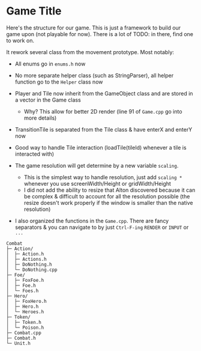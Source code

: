 # Game Title

Here's the structure for our game.
This is just a framework to build our game upon (not playable for now).
There is a lot of TODO: in there, find one to work on.

It rework several class from the movement prototype.
Most notably:
- All enums go in `enums.h` now
- No more separate helper class (such as StringParser), all helper function go to the `Helper` class now
- Player and Tile now inherit from the GameObject class and are stored in a vector in the Game class
    - Why? This allow for better 2D render (line 91 of `Game.cpp` go into more details)
- TransitionTile is separated from the Tile class & have enterX and enterY now
- Good way to handle Tile interaction (loadTile(tileId) whenever a tile is interacted with)
- The game resolution will get determine by a new variable `scaling`.
    - This is the simplest way to handle resolution, just add `scaling *`
    whenever you use screenWidth/Height or gridWidth/Height
    - I did not add the ability to resize that Alton discovered
    because it can be complex & difficult to account for all the resolution possible
    (the resize doesn't work properly if the window is smaller than the native resolution)

- I also organized the functions in the `Game.cpp`.
There are fancy separators & 
you can navigate to by just `Ctrl-F-ing` `RENDER` or `INPUT` or `...`


```
Combat
├─ Action/
│  ├─ Action.h
│  ├─ Actions.h
│  ├─ DoNothing.h
│  └─ DoNothing.cpp
├─ Foe/
│  ├─ FoxFoe.h
│  ├─ Foe.h
│  └─ Foes.h
├─ Hero/
│  ├─ FoxHero.h
│  ├─ Hero.h
│  └─ Heroes.h
├─ Token/
│  ├─ Token.h
│  └─ Poison.h
├─ Combat.cpp
├─ Combat.h
└─ Unit.h
```
